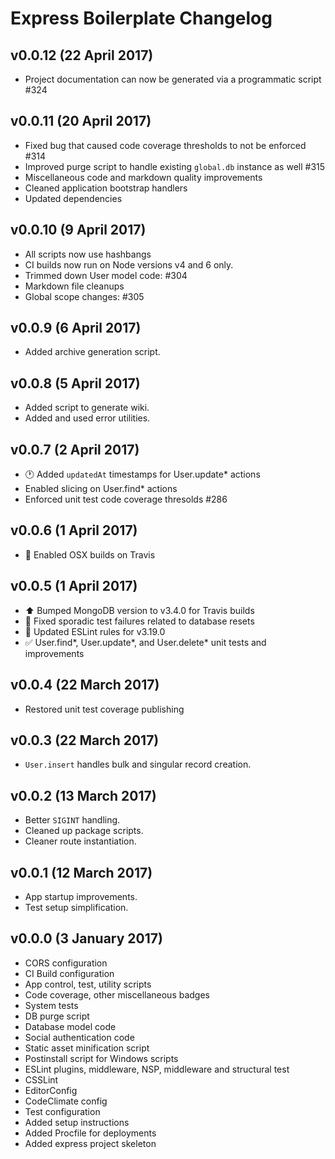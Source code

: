 # Express Boilerplate Changelog

## v0.0.12 (22 April 2017)

* Project documentation can now be generated via a programmatic script #324

## v0.0.11 (20 April 2017)

* Fixed bug that caused code coverage thresholds to not be enforced #314
* Improved purge script to handle existing `global.db` instance as well #315
* Miscellaneous code and markdown quality improvements
* Cleaned application bootstrap handlers
* Updated dependencies

## v0.0.10 (9 April 2017)

* All scripts now use hashbangs
* CI builds now run on Node versions v4 and 6 only.
* Trimmed down User model code: #304
* Markdown file cleanups
* Global scope changes: #305

## v0.0.9 (6 April 2017)

* Added archive generation script.

## v0.0.8 (5 April 2017)

* Added script to generate wiki.
* Added and used error utilities.

## v0.0.7 (2 April 2017)

* :clock1: Added `updatedAt` timestamps for User.update* actions
* Enabled slicing on User.find* actions
* Enforced unit test code coverage thresolds #286

## v0.0.6 (1 April 2017)

* :apple: Enabled OSX builds on Travis

## v0.0.5 (1 April 2017)

* :arrow_up: Bumped MongoDB version to v3.4.0 for Travis builds
* :green_heart: Fixed sporadic test failures related to database resets
* :shirt: Updated ESLint rules for v3.19.0
* :white_check_mark: User.find*, User.update*, and User.delete* unit tests and improvements

## v0.0.4 (22 March 2017)

* Restored unit test coverage publishing

## v0.0.3 (22 March 2017)

* `User.insert` handles bulk and singular record creation.

## v0.0.2 (13 March 2017)

* Better `SIGINT` handling.
* Cleaned up package scripts.
* Cleaner route instantiation.

## v0.0.1 (12 March 2017)

* App startup improvements.
* Test setup simplification.

## v0.0.0 (3 January 2017)

* CORS configuration
* CI Build configuration
* App control, test, utility scripts
* Code coverage, other miscellaneous badges
* System tests
* DB purge script
* Database model code
* Social authentication code
* Static asset minification script
* Postinstall script for Windows scripts
* ESLint plugins, middleware, NSP, middleware and structural test
* CSSLint
* EditorConfig
* CodeClimate config
* Test configuration
* Added setup instructions
* Added Procfile for deployments
* Added express project skeleton
